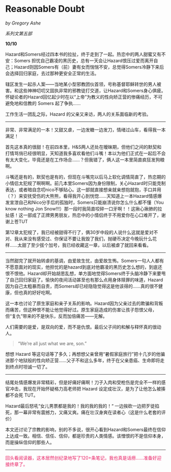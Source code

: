 # Reasonable Doubt
_by Gregory Ashe_

_系列文第五部_ 

**10/10**

Hazard和Somers经过四本书的拉扯，终于走到了一起。热恋中的两人甜蜜又有不安：Somers 担忧自己霸凌的黑历史，总有一天会让Hazard恨压过爱而离开自己；Hazard则因Somers有（前）妻有女而惴惴不安，总觉得Somers冷静下来后会选择回归家庭，去过那种更安全正常的生活。

辖区发生一起杀人案——当地某小型邪教团伙首领，号称基督耶稣转世的男人被害。和这些神神叨叨又固执非常的邪教徒打交道，让Hazard和Somers身心俱疲。怀疑论者的Hazard回忆起少时在以“上帝”为教义的性向矫正营的惨痛经历，不可避免地和信教的 Somers 起了争执……

工作生活一团乱之际，Hazard 的父亲又来访，两人的关系面临新的考验。

******************************************************

非常、非常满足的一本！又甜又虐，一边发糖一边发刀，情绪过山车，看得我一本满足！

首先这本真的很甜！在前四本里，H&S两人还处在暧昧期，但他们之间的默契和打情骂俏已经很明显，天知道我多喜欢看他们斗嘴！本以为他们正式在一起后不会有太大变化，毕竟还是在工作场合……？但我错了，俩人这一本里简直疯狂发狗粮啊。

斗嘴还是有的，默契也是有的，但现在斗嘴完以后马上软化调情简直了，热恋期的小情侣太犯规了啊啊啊。前几本里Somers因为身份限制，关心Hazard时只能克制表达，或者暗自念叨nico不够贴心。这一部就直接想亲就亲想抱就抱，手口并用（？）来安抚受伤的大熊熊，看得我开心到恍惚……天知道上一本Hazard情感爆发宣泄自己和Nico分手后的孤独时，Somers只能崩溃说你怎么什么都不懂（You know nothing Jon Snow!!!）那一段时我简直咬碎一口牙啊！！这揪心揪肺的拉扯感！这一部成了正牌男男朋友，热恋中的小情侣终于不用爱你在心口难开了，谢谢上苍TUT

第12章太犯规了，我已经被甜得不行了，俩30岁中段的人说什么这就是爱对不对、我从来没有感受过、你保证不要让我毁了我们，抛硬币决定今晚玩什么花样……太甜了至少拔个加号，我已经收藏这一章，以后被虐了就回来看看。

*****

当然甜完了就开始转虐的基调，由爱故生忧，由爱故生怖。Somers一句人人都有不愿意面对的现实，他担忧的是hazard到底对他霸凌的黑历史怎么想的，到底还恨不恨他。Hazard却开始胡思乱想，单方面地觉得Somers终于头脑冷静下来要甩了自己回归家庭了。愉快的夜间活动甚至也有那么点用身体赎罪的味道，Hazard因为自己太粗暴而自责，而Somers却已经隐隐觉得这是他该得的……真的很不健康，但也真的好好吃啊。

这一本也讨论了原生家庭和亲子关系的影响。Hazard因为父亲过去的欺骗和背叛而痛苦，但这种恨不能让他觉得好过。原生家庭造成的伤害让孩子怨恨父母，但“复仇”带来的不是快乐，反而加倍痛苦——无解。

人们需要的是爱，是双向的爱，而不是仇恨。最后父子间的和解与释怀真的很动人。

>“We’re all just what we are, son.”

想想 Hazard 等这句话等了多久；再想想父亲曾用“暑假家庭旅行”把十几岁的他骗进那个地狱般的性向矫正营……父子不和这么多年，终于在父亲患癌、生命即将走到终点时坦诚一切了。

*****

结尾处情感爆发非常精彩，但是好痛好痛啊！刀子入肉和受枪伤是完全不一样的感官冲击，我现在开始怀疑格力高老师把 Hazard 设定成壮汉，是为了让他怎么被揍都不会死 TUT。

Hazard最后怒吼“女儿男票都是我的！我的我的我的！“ 一边挨砍一边把歹徒掐死，那一幕非常有震撼力，又痛又爽。痛在壮汉身爽在读者心（这是什么老套的评价）

本文还讨论了宗教的影响，别的不多说，很开心看到Hazard和Somers最终在信仰上达成一致。相信、信任、信仰，都是珍贵的人类情感。该憎恨的不是信仰本身，而是操纵信仰的那些人。

--------------

<span style="color: #e91e63;">回头看阅读器，这本居然创纪录地写了120+条笔记，我也真是话痨……准备好迎接终章了。</span>

<div style="height: 8rem;"></div>